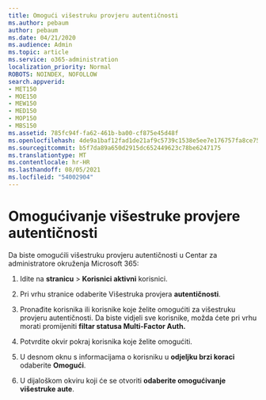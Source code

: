 ```yaml
---
title: Omogući višestruku provjeru autentičnosti
ms.author: pebaum
author: pebaum
ms.date: 04/21/2020
ms.audience: Admin
ms.topic: article
ms.service: o365-administration
localization_priority: Normal
ROBOTS: NOINDEX, NOFOLLOW
search.appverid:
- MET150
- MOE150
- MEW150
- MED150
- MOP150
- MBS150
ms.assetid: 785fc94f-fa62-461b-ba00-cf875e45d48f
ms.openlocfilehash: 4de9a1baf12fad1de21af9c5739c1538e5ee7e176757fa8ce7586aa3a7f2b71f
ms.sourcegitcommit: b5f7da89a650d2915dc652449623c78be6247175
ms.translationtype: MT
ms.contentlocale: hr-HR
ms.lasthandoff: 08/05/2021
ms.locfileid: "54002904"
---
```

# <a name="enable-multi-factor-authentication"></a>Omogućivanje višestruke provjere autentičnosti

Da biste omogućili višestruku provjeru autentičnosti u Centar za administratore okruženja Microsoft 365:

1. Idite na **stranicu** \> **Korisnici aktivni** korisnici.
    
2. Pri vrhu stranice odaberite Višestruka provjera **autentičnosti**. 
    
3. Pronađite korisnika ili korisnike koje želite omogućiti za višestruku provjeru autentičnosti. Da biste vidjeli sve korisnike, možda ćete pri vrhu morati promijeniti **filtar statusa Multi-Factor Auth.**
    
4. Potvrdite okvir pokraj korisnika koje želite omogućiti.
    
5.  U desnom oknu s informacijama o korisniku u **odjeljku brzi koraci** odaberite **Omogući**. 
    
6. U dijaloškom okviru koji će se otvoriti **odaberite omogućivanje višestruke aute**. 
    


